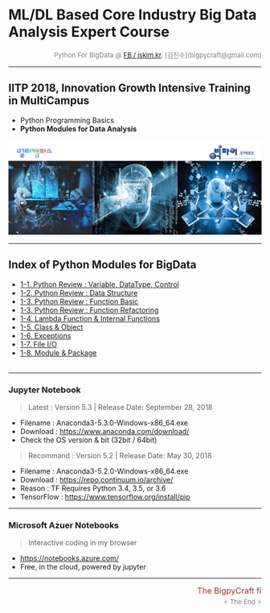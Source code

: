 
# ML/DL Based Core Industry Big Data Analysis Expert Course

<div align='right'><font size=2 color='gray'>Python For BigData @ <font color='blue'><a href='https://www.facebook.com/jskim.kr'>FB / jskim.kr</a></font>, [김진수](bigpycraft@gmail.com)</font></div>
<hr>

## IITP 2018, Innovation Growth Intensive Training in MultiCampus
>  
- Python Programming Basics
- <b>Python Modules for Data Analysis</b>

<img src="../images/img_front_readme_iitp.png">

<hr>

## Index of Python Modules for BigData
- <a href="https://htmlpreview.github.io/?https://github.com/bigpycraft/iitp18-multicampus/blob/master/section-B/html/PB_DA_101_Review_DataType.html               "> 1-1. Python Review : Variable, DataType, Control               </a>
- <a href="https://htmlpreview.github.io/?https://github.com/bigpycraft/iitp18-multicampus/blob/master/section-B/html/PB_DA_102_Review_DataStructure.html          "> 1-2. Python Review : Data Structure                            </a>
- <a href="https://htmlpreview.github.io/?https://github.com/bigpycraft/iitp18-multicampus/blob/master/section-B/html/PB_DA_103_Review_Function1_Basic.html        "> 1-3. Python Review : Function Basic                            </a>
- <a href="https://htmlpreview.github.io/?https://github.com/bigpycraft/iitp18-multicampus/blob/master/section-B/html/PB_DA_103_Review_Function2_Extension.html    "> 1-3. Python Review : Function Refactoring                      </a>
- <a href="https://htmlpreview.github.io/?https://github.com/bigpycraft/iitp18-multicampus/blob/master/section-B/html/PB_DA_104_Lambda_Internal_Functiion.html     "> 1-4. Lambda Function & Internal Functions                      </a>
- <a href="https://htmlpreview.github.io/?https://github.com/bigpycraft/iitp18-multicampus/blob/master/section-B/html/PB_DA_105_Review_Class2_OOP.html             "> 1-5. Class & Object                                            </a>
- <a href="https://htmlpreview.github.io/?https://github.com/bigpycraft/iitp18-multicampus/blob/master/section-B/html/PB_DA_106_Exceptions.html                    "> 1-6. Exceptions                                                </a>
- <a href="https://htmlpreview.github.io/?https://github.com/bigpycraft/iitp18-multicampus/blob/master/section-B/html/PB_DA_107_FileIO_Basic.html                  "> 1-7. File I/O                                                  </a>
- <a href="https://htmlpreview.github.io/?https://github.com/bigpycraft/iitp18-multicampus/blob/master/section-B/html/PB_DA_108_Module_ver1.html                   "> 1-8. Module & Package                                          </a>
<br/><br/>


<hr>

### Jupyter Notebook
> Latest : Version 5.3 | Release Date: September 28, 2018
- Filename : Anaconda3-5.3.0-Windows-x86_64.exe 
- Download : https://www.anaconda.com/download/
- Check the OS version & bit (32bit / 64bit)

> Recommand : Version 5.2 | Release Date: May 30, 2018
- Filename : Anaconda3-5.2.0-Windows-x86_64.exe
- Download : https://repo.continuum.io/archive/ 
- Reason : TF Requires Python 3.4, 3.5, or 3.6 
- TensorFlow : https://www.tensorflow.org/install/pip


<hr>

### Microsoft Azuer Notebooks
> Interactive coding in my browser
- https://notebooks.azure.com/
- Free, in the cloud, powered by jupyter


<hr>
<marquee><font size=3 color='brown'>The BigpyCraft find the information to design valuable society with Technology & Craft.</font></marquee>
<div align='right'><font size=2 color='gray'> &lt; The End &gt; </font></div>
